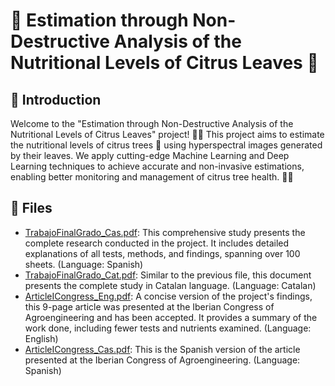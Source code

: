 <!DOCTYPE html>
<html>

<head>
  <title>Estimation through Non-Destructive Analysis of the Nutritional Levels of Citrus Leaves</title>
</head>

<body>
  <h1>🌳 Estimation through Non-Destructive Analysis of the Nutritional Levels of Citrus Leaves 🍊</h1>

  <h2>📝 Introduction</h2>
  <p>
    Welcome to the "Estimation through Non-Destructive Analysis of the Nutritional Levels of Citrus Leaves" project!
    🌿🔬 This project aims to estimate the nutritional levels of citrus trees 🌳 using hyperspectral images generated by
    their leaves. We apply cutting-edge Machine Learning and Deep Learning techniques to achieve accurate and
    non-invasive estimations, enabling better monitoring and management of citrus tree health. 🍃🌱
  </p>

  <h2>📂 Files</h2>
  <ul>
    <li><a href="TrabajoFinalGrado_Cas.pdf">TrabajoFinalGrado_Cas.pdf</a>: This comprehensive study presents the complete
      research conducted in the project. It includes detailed explanations of all tests, methods, and findings, spanning
      over 100 sheets. (Language: Spanish)</li>
    <li><a href="TrabajoFinalGrado_Cat.pdf">TrabajoFinalGrado_Cat.pdf</a>: Similar to the previous file, this document
      presents the complete study in Catalan language. (Language: Catalan)</li>
    <li><a href="ArticleICongress_Eng.pdf">ArticleICongress_Eng.pdf</a>: A concise version of the project's findings,
      this 9-page article was presented at the Iberian Congress of Agroengineering and has been accepted. It provides a
      summary of the work done, including fewer tests and nutrients examined. (Language: English)</li>
    <li><a href="ArticleICongress_Cas.pdf">ArticleICongress_Cas.pdf</a>: This is the Spanish version of the article
      presented at the Iberian Congress of Agroengineering. (Language: Spanish)</li>
  </ul>
</body>

</html>
